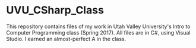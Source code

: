 # UVU_CSharp_Class
This repository contains files of my work in Utah Valley University's Intro to Computer Programming class (Spring 2017). All files are in C#, using Visual Studio. I earned an almost-perfect A in the class.

